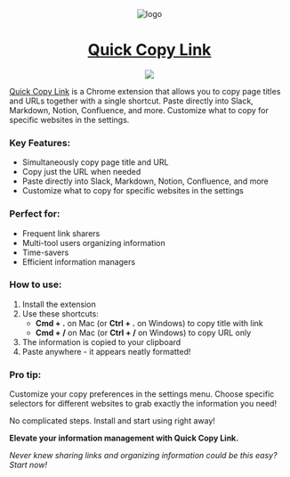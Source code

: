 <div align="center">
<img src="chrome-extension/public/icon-128.png" alt="logo"/>
<a href='https://chromewebstore.google.com/detail/quick-copy-link/ghofdmbmhcgkhjmgoeclmffmdgaocaaj?hl=ko'><h1> Quick Copy Link </h1></a>
  <img src="https://img.shields.io/chrome-web-store/users/ghofdmbmhcgkhjmgoeclmffmdgaocaaj" />
</div>

[Quick Copy Link](https://chrome.google.com/webstore/detail/quick-copy-link/ghofdmbmhcgkhjmgoeclmffmdgaocaaj) is a Chrome extension that allows you to copy page titles and URLs together with a single shortcut. Paste directly into Slack, Markdown, Notion, Confluence, and more. Customize what to copy for specific websites in the settings.

### Key Features:
- Simultaneously copy page title and URL
- Copy just the URL when needed
- Paste directly into Slack, Markdown, Notion, Confluence, and more
- Customize what to copy for specific websites in the settings

### Perfect for:
- Frequent link sharers
- Multi-tool users organizing information
- Time-savers
- Efficient information managers

### How to use:
1. Install the extension
2. Use these shortcuts:
   - **Cmd + .** on Mac (or **Ctrl + .** on Windows) to copy title with link
   - **Cmd + /** on Mac (or **Ctrl + /** on Windows) to copy URL only
3. The information is copied to your clipboard
4. Paste anywhere - it appears neatly formatted!

### Pro tip:
Customize your copy preferences in the settings menu. Choose specific selectors for different websites to grab exactly the information you need!

No complicated steps. Install and start using right away!

**Elevate your information management with Quick Copy Link.**

*Never knew sharing links and organizing information could be this easy? Start now!*